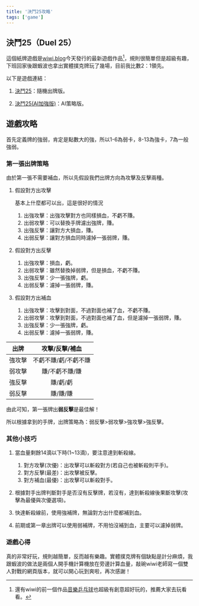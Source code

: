 ```yaml
---
title: '決鬥25攻略'
tags: ['game']
---
```

## 決鬥25（Duel 25）
這個紙牌遊戲是[wiwi.blog](https://wiwi.blog/)今天發行的最新遊戲作品[^1]，規則很簡單但是超級有趣，下班回家後跟蝦波也拿出實體撲克牌玩了幾場，目前我比數2：1領先。

以下是遊戲連結：

1. [決鬥25](https://wiwi.blog/blog/simple-card-battle-game/)：隨機出牌版。

2. [決鬥25(AI加強版)](https://wiwi.blog/blog/card-game-ai/)：AI策略版。

## 遊戲攻略

首先定義牌的強弱，肯定是點數大的強，所以1-6為弱卡，8-13為強卡，7為一般強弱。

### 第一張出牌策略

由於第一張不需要補血，所以先假設我們出牌方向為攻擊及反擊兩種。

1. 假設對方出攻擊

    基本上什麼都可以出，這是很好的情況

   1. 出強攻擊：出強攻擊對方也同樣損血，不虧不賺。
   2. 出弱攻擊：可以替換手牌濾出強牌，賺。
   3. 出強反擊：讓對方大損血，賺。
   4. 出弱反擊：讓對方損血同時濾掉一張弱牌，賺。
   
2. 假設對方出反擊

   1. 出強攻擊：損血，虧。
   2. 出弱攻擊：雖然替換掉弱牌，但是損血，不虧不賺。
   3. 出強反擊：少一張強牌，虧。
   4. 出弱反擊：濾掉一張弱牌，賺。

2. 假設對方出補血

   1. 出強攻擊：攻擊到對面，不過對面也補了血，不虧不賺。
   2. 出弱攻擊：攻擊到對面，不過對面也補了血，但是濾掉一張弱牌，賺。
   3. 出強反擊：少一張強牌，虧。
   4. 出弱反擊：濾掉一張弱牌，賺。
   
|出牌|攻擊/反擊/補血 |
|:---:|:------------------:|
|強攻擊|不虧不賺/虧/不虧不賺 |
|弱攻擊|賺/不虧不賺/賺 |
|強反擊|賺/虧/虧 |
|弱反擊|賺/賺/賺 |

由此可知，第一張牌出**弱反擊**是最佳解！

所以根據拿到的手牌，出牌策略為：弱反擊>弱攻擊>強攻擊>強反擊。

### 其他小技巧

1. 當血量剩餘14滴以下時(1~13滴)，要注意達到斬殺線。

   1. 對方攻擊(次優)：出攻擊可以斬殺對方(若自己也被斬殺則平手)。
   2. 對方反擊(最差)：出攻擊被反擊。
   3. 對方補血(最優)：出攻擊可以斬殺對手。

2. 根據對手出牌判斷對手是否沒有反擊牌，若沒有，達到斬殺線後果斷攻擊(攻擊為最優與次優選項)。
3. 快達斬殺線前，使用強補牌，無論對方出什麼都補到血。
4. 前期或第一章出牌可以使用弱補牌，不用怕沒補到血，主要可以濾掉弱牌。

### 遊戲心得

真的非常好玩，規則越簡單，反而越有樂趣。實體撲克牌有個缺點是計分麻煩，我跟蝦波的做法是兩個人開手機計算機放在旁邊計算血量，敲碗wiwi老師寫一個雙人對戰的網頁版本，就可以開心玩到爽啦，再次感謝！

[^1]: 還有wiwi的前一個作品[音樂乒乓球](https://nicechord.com/pong/)也超級有創意超好玩的，推薦大家去玩看看。